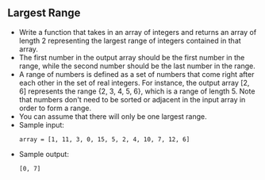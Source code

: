 ## Largest Range

- Write a function that takes in an array of integers and returns an array of length 2 representing the largest range of integers contained in that array.
- The first number in the output array should be the first number in the range, while the second number should be the last number in the range.
- A range of numbers is defined as a set of numbers that come right after each other in the set of real integers. For instance, the output array [2, 6] represents the range {2, 3, 4, 5, 6}, which is a range of length 5. Note that numbers don't need to be sorted or adjacent in the input array in order to form a range.
- You can assume that there will only be one largest range.
- Sample input:
  ~~~
  array = [1, 11, 3, 0, 15, 5, 2, 4, 10, 7, 12, 6]
  ~~~
- Sample output:
  ~~~
  [0, 7]
  ~~~